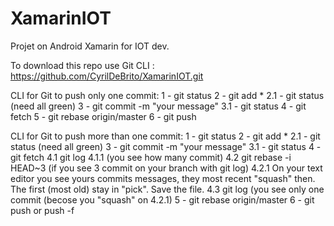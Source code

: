 # XamarinIOT
Projet on Android Xamarin for IOT dev. 

To download this repo use Git CLI : https://github.com/CyrilDeBrito/XamarinIOT.git

CLI for Git to push only one commit: 
1 - git status
2 - git add *
2.1 - git status (need all green)
3 - git commit -m "your message"
3.1 - git status
4 - git fetch
5 - git rebase origin/master
6 - git push

CLI for Git to push more than one commit: 
1 - git status
2 - git add *
2.1 - git status (need all green)
3 - git commit -m "your message"
3.1 - git status
4 - git fetch
4.1 git log
4.1.1 (you see how many commit)
4.2 git rebase -i HEAD~3 (if you see 3 commit on your branch with git log)
4.2.1 On your text editor you see yours commits messages, they most recent "squash" then. The first (most old) stay in "pick". Save the file.
4.3 git log (you see only one commit (becose you "squash" on 4.2.1)
5 - git rebase origin/master
6 - git push or push -f